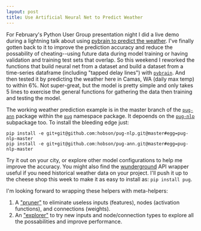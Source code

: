 ```yaml
---
layout: post
title: Use Artificial Neural Net to Predict Weather
---
```


For February's Python User Group presentation night I did a live demo during a lightning talk about using [pybrain to predict the weather](http://slides.com/hobsonlane/pybrain#/). I've finally gotten back to it to improve the prediction accuracy and reduce the possability of cheating--using future data during model training or having validation and training test sets that overlap. So this weekend I reworked the functions that build neural net from a dataset and build a dataset from a time-series dataframe (including "tapped delay lines") with [`pybrain`](http://pybrain.org/). And then tested it by predicting the weather here in Camas, WA (daily max temp) to within 6%. Not super-great, but the model is pretty simple and only takes 5 lines to exercise the general functions for gathering the data then training and testing the model.

The working weather prediction example is in the master branch of the [`pug-ann`](http://github.com/hobson/pug-ann) package within the [`pug`](http://github.com/hobson/pug) namespace package. It depoends on the [`pug-nlp`](http://github.com/hobson/pug-nlp) subpackage too. To install the bleeding edge just: 

    pip install -e git+git@github.com:hobson/pug-nlp.git@master#egg=pug-nlp-master
    pip install -e git+git@github.com:hobson/pug-ann.git@master#egg=pug-nlp-master

Try it out on your city, or explore other model configurations to help me improve the accuracy. You might also find the [wunderground](http://wunderground.com) API wrapper useful if you need historical weather data on your project. I'll push it up to the cheese shop this week to make it as easy to install as: `pip install pug`.

I'm looking forward to wrapping these helpers with meta-helpers:

1. A ["pruner"](http://stats.stackexchange.com/a/136542/15974) to eliminate useless inputs (features), nodes (activation functions), and connections (weights).
2. An ["explorer"](http://stats.stackexchange.com/q/181/15974) to try new inputs and node/connection types to explore all the possabilities and improve performance.
